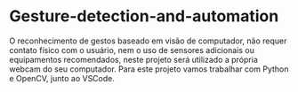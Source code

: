 # Gesture-detection-and-automation
O reconhecimento de gestos baseado em visão de computador, não requer contato físico com o usuário, nem o uso de sensores adicionais ou equipamentos recomendados, neste projeto será utilizado a própria webcam do seu computador. Para este projeto vamos trabalhar com Python e OpenCV, junto ao VSCode.
